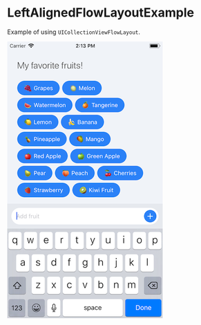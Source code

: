 # LeftAlignedFlowLayoutExample
Example of using `UICollectionViewFlowLayout`. 

![LeftAlignedFlowLayoutExample](tagsCollectionView.png)

